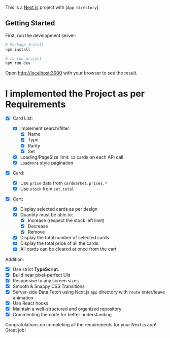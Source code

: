 This is a [Next.js](https://nextjs.org/) project with [`App directory`]

## Getting Started

First, run the development server:

```bash
# Package Install
npm install

# to run project
npm run dev
```

Open [http://localhost:3000](http://localhost:3000) with your browser to see the result.

# I implemented the Project as per Requirements

- [x] Card List:

  - [x] Implement search/filter:
    - [x] Name
    - [x] Type
    - [x] Rarity
    - [x] Set
  - [x] Loading/PageSize limit: `12` cards on each API call
  - [x] `Loadmore` style pagination

- [x] Card:

  - [x] Use `price` data from `cardmarket.prices.*`
  - [x] Use `stock` from `set.total`

- [x] Cart:
  - [x] Display selected cards as per design
  - [x] Quantity must be able to:
    - [x] Increase (respect the stock left limit)
    - [x] Decrease
    - [x] Remove
  - [x] Display the total number of selected cards
  - [x] Display the total price of all the cards
  - [x] All cards can be cleared at once from the cart

Addition:

- [x] Use strict **TypeScript**.
- [x] Build near pixel-perfect UIs
- [x] Responsive to any screen sizes
- [x] Smooth & Snappy CSS Transitions
- [x] Server-side Data Fetch using Next.js `App` directory with `route` enter/leave animation
- [x] Use React hooks
- [x] Maintain a well-structured and organized repository
- [x] Commenting the code for better understanding

Congratulations on completing all the requirements for your Next.js app! Great job!
